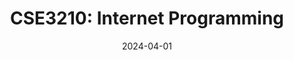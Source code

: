 ---
title: "CSE3210: Internet Programming"
collection: teaching
type: "Spring'24"
#permalink: /teaching/2014-spring-teaching-1
venue: "Premier University, Department of Computer Science & Engineering"
date: 2024-04-01
location: "Chittagong, Bangladesh"
---